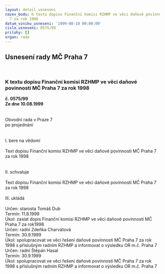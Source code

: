 ```yaml
---
layout: detail_usneseni
nazev_bodu: K textu dopisu Finanční komisi RZHMP ve věci daňové povinnosti MČ Praha
  7 za rok 1998
datum_vzniku_usneseni: '1999-08-10 00:00:00'
cislo_usneseni: 0575/99
prilohy: []
organ: rada
---
```

<div id="ucUsn_pList" class="usn">
	<span><h2>Usnesení rady MČ Praha 7 </h2>
<br></span><div class="standBody">
<span><h3>K textu dopisu Finanční komisi RZHMP ve věci daňové povinnosti MČ Praha 7 za rok 1998</h3></span><div class="center">
		<strong>č. 0575/99</strong><br>
	</div>
<div class="center">
		<strong>Ze dne 10.08.1999</strong><br><br>
	</div>
<br>Obvodní rada v Praze 7<br>po projednání<br><br><br>I.	bere na vědomí<br><br> Text dopisu Finanční komisi RZHMP ve věci daňové povinnosti MČ Praha 7 za rok 1998<br><br><br>II.	schvaluje <br><br>Text dopisu Finanční komisi RZHMP ve věci daňové povinnosti MČ Praha 7 za rok 1998<br><br>III.	ukládá <br><br> Určen:	starosta	Tomáš Dub<br>Termín: 11.8.1999<br>Úkol:	zaslat dopis Finanční komisi RZHMP ve věci daňové povinnosti MČ Praha 7 za rok1998<br>  Určen:	radní	Zdeňka Charvátová<br>Termín: 30.9.1999<br>Úkol:	spolupracovat ve věci řešení daňové povinnosti MČ Praha 7 za rok 1998 s příslušným radním RZHMP a informovat o výsledku OR m.č. Praha 7<br>  Určen:	radní 	Štěpán Hasal<br>Termín: 30.9.1999<br>Úkol:	spolupracovat ve věci řešení daňové povinnosti MČ Praha 7 za rok 1998 s příslušným radním RZHMP a informovat o výsledku OR m.č. Praha 7<br>
</div>
</div>
